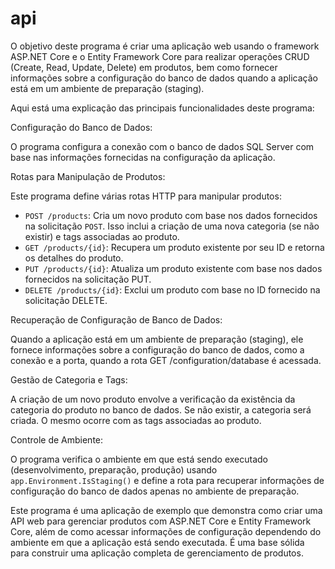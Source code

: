 # api

O objetivo deste programa é criar uma aplicação web usando o framework ASP.NET Core e o Entity Framework Core para realizar operações CRUD (Create, Read, Update, Delete) em produtos, bem como fornecer informações sobre a configuração do banco de dados quando a aplicação está em um ambiente de preparação (staging).

Aqui está uma explicação das principais funcionalidades deste programa:

Configuração do Banco de Dados:

O programa configura a conexão com o banco de dados SQL Server com base nas informações fornecidas na configuração da aplicação.

Rotas para Manipulação de Produtos:

Este programa define várias rotas HTTP para manipular produtos:
 * `POST /products`: Cria um novo produto com base nos dados fornecidos na solicitação `POST`. Isso inclui a criação de uma nova categoria (se não existir) e tags associadas ao produto.
 * `GET /products/{id}`: Recupera um produto existente por seu ID e retorna os detalhes do produto.
 * `PUT /products/{id}`: Atualiza um produto existente com base nos dados fornecidos na solicitação PUT.
 * `DELETE /products/{id}`: Exclui um produto com base no ID fornecido na solicitação DELETE.

Recuperação de Configuração de Banco de Dados:

Quando a aplicação está em um ambiente de preparação (staging), ele fornece informações sobre a configuração do banco de dados, como a conexão e a porta, quando a rota GET /configuration/database é acessada.

Gestão de Categoria e Tags:

A criação de um novo produto envolve a verificação da existência da categoria do produto no banco de dados. Se não existir, a categoria será criada. O mesmo ocorre com as tags associadas ao produto.

Controle de Ambiente:

O programa verifica o ambiente em que está sendo executado (desenvolvimento, preparação, produção) usando `app.Environment.IsStaging()` e define a rota para recuperar informações de configuração do banco de dados apenas no ambiente de preparação.

Este programa é uma aplicação de exemplo que demonstra como criar uma API web para gerenciar produtos com ASP.NET Core e Entity Framework Core, além de como acessar informações de configuração dependendo do ambiente em que a aplicação está sendo executada. É uma base sólida para construir uma aplicação completa de gerenciamento de produtos.
